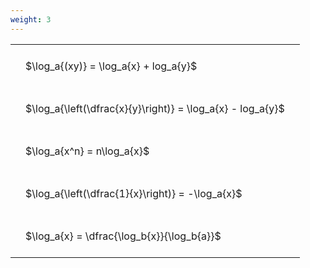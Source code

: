 ```yaml
---
weight: 3
---
```


<style type="text/css">
#T_a4bf8 th.col_heading {
  text-align: left;
  font-size: 1em;
}
#T_a4bf8 td {
  text-align: left;
  font-size: 1em;
  padding: 1.5em;
}
</style>
<table id="T_a4bf8">
  <thead>
  </thead>
  <tbody>
    <tr>
      <td id="T_a4bf8_row0_col0" class="data row0 col0" >$\log_a{(xy)} = \log_a{x} + log_a{y}$</td>
    </tr>
    <tr>
      <td id="T_a4bf8_row1_col0" class="data row1 col0" >$\log_a{\left(\dfrac{x}{y}\right)} = \log_a{x} - log_a{y}$</td>
    </tr>
    <tr>
      <td id="T_a4bf8_row2_col0" class="data row2 col0" >$\log_a{x^n} = n\log_a{x}$</td>
    </tr>
    <tr>
      <td id="T_a4bf8_row3_col0" class="data row3 col0" >$\log_a{\left(\dfrac{1}{x}\right)} = -\log_a{x}$</td>
    </tr>
    <tr>
      <td id="T_a4bf8_row4_col0" class="data row4 col0" >$\log_a{x} = \dfrac{\log_b{x}}{\log_b{a}}$</td>
    </tr>
  </tbody>
</table>
